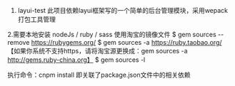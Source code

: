 1. layui-test
此项目依赖layui框架写的一个简单的后台管理模块，采用wepack打包工具管理

2.需要本地安装 nodeJs / ruby / sass
使用淘宝的镜像文件
$ gem sources --remove https://rubygems.org/
$ gem sources -a https://ruby.taobao.org/ 【如果你系统不支持https，请将淘宝源更换成：gem sources -a http://gems.ruby-china.org】
$ gem sources -l

执行命令：cnpm install  即关联了package.json文件中的相关依赖



